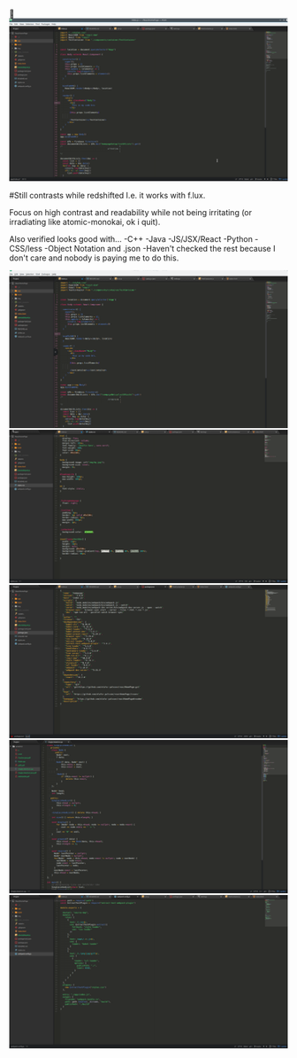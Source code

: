 :poop:
![alt text](./redshift.png)

#Still contrasts while redshifted
I.e. it works with f.lux.

Focus on high contrast and readability while not being irritating (or irradiating like atomic-monokai, ok i quit).

Also verified looks good with...
-C++
-Java
-JS/JSX/React
-Python
-CSS/less
-Object Notation and .json
-Haven't checked the rest because I don't care and nobody is paying me to do this.

![alt text](./1.png)
![alt text](./2.png)
![alt text](./3.png)
![alt text](./4.png)
![alt text](./5.png)
